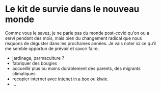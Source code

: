 # Le kit de survie dans le nouveau monde

Comme vous le savez, je ne parle pas du monde post-covid qu'on ou a servi pendant des mois, mais bien du changement radical que nous risquons de déguster dans les prochaines années.
Je vais noter ici ce qu'il me semble opportun de prévoir et savoir faire.

- jardinage, parmaculture ?
- fabriquer des bougies
- accueillir plus ou moins durablement des parents, des migrants climatiques
- recopier internet avec <a href="https://internet-in-a-box.org/">intenet in a box</a> ou <a href="https://kiwix.org/en/">kiwix</a>.
- ...
